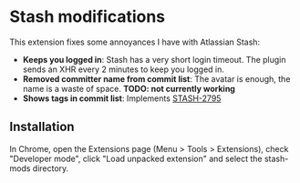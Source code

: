 # Stash modifications

This extension fixes some annoyances I have with Atlassian Stash:

* **Keeps you logged in**: Stash has a very short login timeout.  The plugin sends an XHR every 2 minutes to keep you logged in.
* **Removed committer name from commit list**: The avatar is enough, the name is a waste of space. **TODO: not currently working**
* **Shows tags in commit list**: Implements [STASH-2795](https://jira.atlassian.com/browse/STASH-2795)

## Installation

In Chrome, open the Extensions page (Menu > Tools > Extensions), check "Developer mode", click "Load unpacked extension" and select the stash-mods directory.
